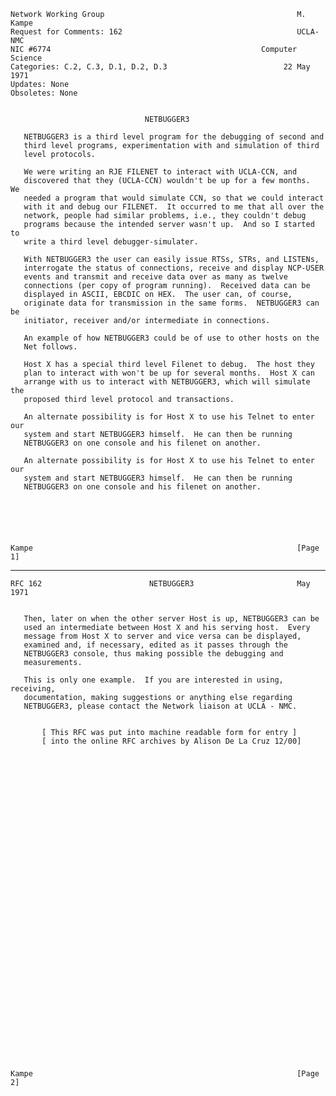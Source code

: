     Network Working Group                                           M. Kampe
    Request for Comments: 162                                       UCLA-NMC
    NIC #6774                                               Computer Science
    Categories: C.2, C.3, D.1, D.2, D.3                          22 May 1971
    Updates: None
    Obsoletes: None


                                  NETBUGGER3

       NETBUGGER3 is a third level program for the debugging of second and
       third level programs, experimentation with and simulation of third
       level protocols.

       We were writing an RJE FILENET to interact with UCLA-CCN, and
       discovered that they (UCLA-CCN) wouldn't be up for a few months.  We
       needed a program that would simulate CCN, so that we could interact
       with it and debug our FILENET.  It occurred to me that all over the
       network, people had similar problems, i.e., they couldn't debug
       programs because the intended server wasn't up.  And so I started to
       write a third level debugger-simulater.

       With NETBUGGER3 the user can easily issue RTSs, STRs, and LISTENs,
       interrogate the status of connections, receive and display NCP-USER
       events and transmit and receive data over as many as twelve
       connections (per copy of program running).  Received data can be
       displayed in ASCII, EBCDIC on HEX.  The user can, of course,
       originate data for transmission in the same forms.  NETBUGGER3 can be
       initiator, receiver and/or intermediate in connections.

       An example of how NETBUGGER3 could be of use to other hosts on the
       Net follows.

       Host X has a special third level Filenet to debug.  The host they
       plan to interact with won't be up for several months.  Host X can
       arrange with us to interact with NETBUGGER3, which will simulate the
       proposed third level protocol and transactions.

       An alternate possibility is for Host X to use his Telnet to enter our
       system and start NETBUGGER3 himself.  He can then be running
       NETBUGGER3 on one console and his filenet on another.

       An alternate possibility is for Host X to use his Telnet to enter our
       system and start NETBUGGER3 himself.  He can then be running
       NETBUGGER3 on one console and his filenet on another.






    Kampe                                                           [Page 1]

------------------------------------------------------------------------

``` newpage
RFC 162                        NETBUGGER3                       May 1971


   Then, later on when the other server Host is up, NETBUGGER3 can be
   used an intermediate between Host X and his serving host.  Every
   message from Host X to server and vice versa can be displayed,
   examined and, if necessary, edited as it passes through the
   NETBUGGER3 console, thus making possible the debugging and
   measurements.

   This is only one example.  If you are interested in using, receiving,
   documentation, making suggestions or anything else regarding
   NETBUGGER3, please contact the Network liaison at UCLA - NMC.


       [ This RFC was put into machine readable form for entry ]
       [ into the online RFC archives by Alison De La Cruz 12/00]





































Kampe                                                           [Page 2]
```
